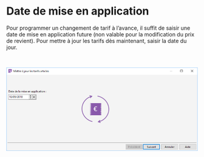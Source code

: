# Date de mise en application


Pour programmer un changement de tarif à l’avance, il suffit de saisir 
 une date de mise en application future (non valable pour la modification 
 du prix de revient). Pour mettre à jour les tarifs dès maintenant, saisir 
 la date du jour.


 


![](DateMiseApplication.png)


